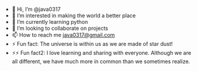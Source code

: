 - 👋 Hi, I’m @java0317
- 👀 I’m interested in making the world a better place
- 🌱 I’m currently learning python
- 💞️ I’m looking to collaborate on projects
- 📫 How to reach me java0317@gmail.com
- ⚡ Fun fact: The universe is within us as we are made of star dust!
- ⚡⚡ Fun fact2: I love learning and sharing with everyone. Although we are all different, we have much more in common than we sometimes realize.  

<!---
java0317/java0317 is a ✨ special ✨ repository because its `README.md` (this file) appears on your GitHub profile.
You can click the Preview link to take a look at your changes.
--->
